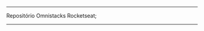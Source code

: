 
*************************************

Repositório Omnistacks Rocketseat;


*************************************